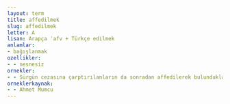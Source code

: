 ```yaml
---
layout: term
title: affedilmek
slug: affedilmek
letter: A
lisan: Arapça ʿafv + Türkçe edilmek
anlamlar:
- bağışlanmak
ozellikler:
- - nesnesiz
ornekler:
- - Sürgün cezasına çarptırılanların da sonradan affedilerek bulundukları yerde görevlendirilmeleri mümkündür.
orneklerkaynak:
- - Ahmet Mumcu
---
```

